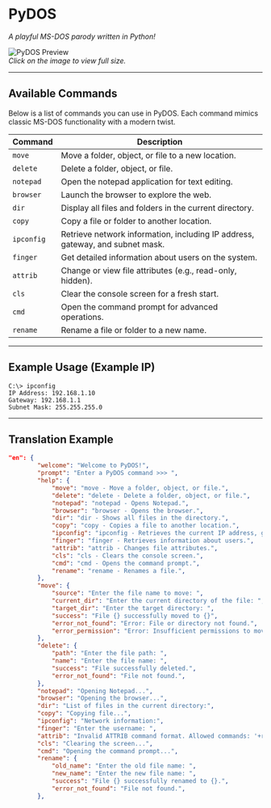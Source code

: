 # **PyDOS**  
_A playful MS-DOS parody written in Python!_

![PyDOS Preview](https://i.postimg.cc/DZMKGqy5/pydor.png)  
*Click on the image to view full size.*

---

## **Available Commands**

Below is a list of commands you can use in PyDOS. Each command mimics classic MS-DOS functionality with a modern twist.

| **Command**   | **Description**                                                                 |
|---------------|---------------------------------------------------------------------------------|
| `move`        | Move a folder, object, or file to a new location.                               |
| `delete`      | Delete a folder, object, or file.                                              |
| `notepad`     | Open the notepad application for text editing.                                 |
| `browser`     | Launch the browser to explore the web.                                         |
| `dir`         | Display all files and folders in the current directory.                        |
| `copy`        | Copy a file or folder to another location.                                     |
| `ipconfig`    | Retrieve network information, including IP address, gateway, and subnet mask.  |
| `finger`      | Get detailed information about users on the system.                            |
| `attrib`      | Change or view file attributes (e.g., read-only, hidden).                      |
| `cls`         | Clear the console screen for a fresh start.                                    |
| `cmd`         | Open the command prompt for advanced operations.                               |
| `rename`      | Rename a file or folder to a new name.                                         |


---

## **Example Usage (Example IP)**

```plaintext
C:\> ipconfig
IP Address: 192.168.1.10
Gateway: 192.168.1.1
Subnet Mask: 255.255.255.0
```

----

## Translation Example

```json
"en": {
        "welcome": "Welcome to PyDOS!",
        "prompt": "Enter a PyDOS command >>> ",
        "help": {
            "move": "move - Move a folder, object, or file.",
            "delete": "delete - Delete a folder, object, or file.",
            "notepad": "notepad - Opens Notepad.",
            "browser": "browser - Opens the browser.",
            "dir": "dir - Shows all files in the directory.",
            "copy": "copy - Copies a file to another location.",
            "ipconfig": "ipconfig - Retrieves the current IP address, gateway, and subnet.",
            "finger": "finger - Retrieves information about users.",
            "attrib": "attrib - Changes file attributes.",
            "cls": "cls - Clears the console screen.",
            "cmd": "cmd - Opens the command prompt.",
            "rename": "rename - Renames a file.",
        },
        "move": {
            "source": "Enter the file name to move: ",
            "current_dir": "Enter the current directory of the file: ",
            "target_dir": "Enter the target directory: ",
            "success": "File {} successfully moved to {}",
            "error_not_found": "Error: File or directory not found.",
            "error_permission": "Error: Insufficient permissions to move the file.",
        },
        "delete": {
            "path": "Enter the file path: ",
            "name": "Enter the file name: ",
            "success": "File successfully deleted.",
            "error_not_found": "File not found.",
        },
        "notepad": "Opening Notepad...",
        "browser": "Opening the browser...",
        "dir": "List of files in the current directory:",
        "copy": "Copying file...",
        "ipconfig": "Network information:",
        "finger": "Enter the username: ",
        "attrib": "Invalid ATTRIB command format. Allowed commands: '+r', '-r', '+h', '-h'.",
        "cls": "Clearing the screen...",
        "cmd": "Opening the command prompt...",
        "rename": {
            "old_name": "Enter the old file name: ",
            "new_name": "Enter the new file name: ",
            "success": "File {} successfully renamed to {}.",
            "error_not_found": "File not found.",
        },
```
